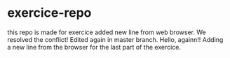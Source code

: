 # exercice-repo
this repo is made for exercice
added new line from web browser.
We resolved the conflict!
Edited again in master branch.
Hello, againn!!
Adding a new line from the browser for the last part of the exercice.
